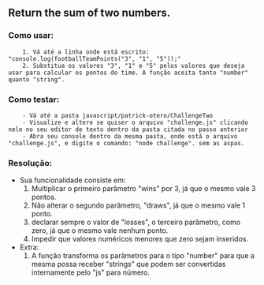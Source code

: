 ## Return the sum of two numbers.

### Como usar:
        1. Vá até a linha onde está escrito: "console.log(footballTeamPoints("3", "1", "5"));" 
        2. Substitua os valores "3", "1" e "5" pelos valores que deseja usar para calcular os pontos do time. A função aceita tanto "number" quanto "string".

### Como testar:
        - Vá até a pasta javascript/patrick-otero/ChallengeTwo
        - Visualize e altere se quiser o arquivo "challenge.js" clicando nele no seu editor de texto dentro da pasta citada no passo anterior
        - Abra seu console dentro da mesma pasta, onde está o arquivo "challenge.js", e digite o comando: "node challenge". sem as aspas.

### Resolução:

 - Sua funcionalidade consiste em:
    1. Multiplicar o primeiro parâmetro "wins" por 3, já que o mesmo vale 3 pontos.
    2. Não alterar o segundo parâmetro, "draws", já que o mesmo vale 1 ponto.
    3. declarar sempre o valor de "losses", o terceiro parâmetro, como zero, já que o mesmo vale nenhum ponto.
    4. Impedir que valores numéricos menores que zero sejam inseridos.
 - Extra:
    1. A função transforma os parâmetros para o tipo "number" para que a mesma possa receber "strings" que podem ser convertidas internamente pelo "js" para número.